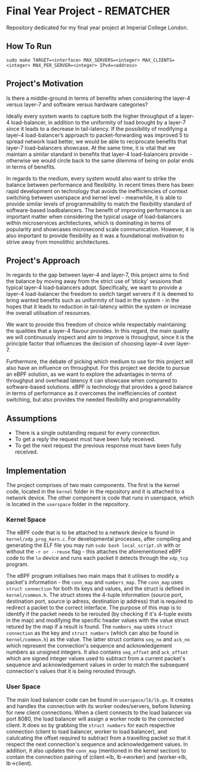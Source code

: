 # Final Year Project - REMATCHER
Repository dedicated for my final year project at Imperial College London. 

## How To Run
```
sudo make TARGET=<interface> MAX_SERVERS=<integer> MAX_CLIENTS=<integer> MAX_PER_SERVER=<integer> IPv4=<address>
```

## Project's Motivation
Is there a middle-ground in terms of benefits when considering the layer-4 versus layer-7 and software versus hardware categories?

Ideally every system wants to capture both the higher throughput of a layer-4 load-balancer, in addition to the uniformity of load brought by a layer-7 since it leads to a decrease in tail-latency. If the possibility of modifying a layer-4 load-balancer’s approach to packet-forwarding was improved 5 to spread network load better, we would be able to reciprocate benefits that layer-7 load-balancers showcase. At the same time, it is vital that we maintain a similar standard in benefits that layer-4 load-balancers provide - otherwise we would circle back to the same dilemma of being on polar ends in terms of benefits.

In regards to the medium, every system would also want to strike the balance between performance and flexibility. In recent times there has been rapid development on technology that avoids the inefficiencies of context switching between userspace and kernel level - meanwhile, it is able to provide similar levels of programmability to match the flexibility standard of software-based loadbalancers. The benefit of improving performance is an important matter when considering the typical usage of load-balancers within microservices architectures, which is dominating in terms of popularity and showcases microsecond scale communication. However, it is also important to provide flexibility as it was a foundational motivation to strive away from monolithic architectures.

## Project's Approach
In regards to the gap between layer-4 and layer-7, this project aims to find the balance by moving away from the strict use of ’sticky’ sessions that typical layer-4 load-balancers adopt. Specifically, we want to provide a layer-4 load-balancer the freedom to switch target servers if it is deemed to bring wanted benefits such as uniformity of load in the system - in the hopes that it leads to reduction in tail-latency within the system or increase the overall utilisation of resources.

We want to provide this freedom of choice while respectably maintaining the qualities that a layer-4 flavour provides. In this regard, the main quality we will continuously inspect and aim to improve is throughput, since it is the principle factor that influences the decision of choosing layer-4 over layer-7.

Furthermore, the debate of picking which medium to use for this project will also have an influence on throughput. For this project we decide to pursue an eBPF solution, as we want to explore the advantages in terms of throughput and overhead latency it can showcase when compared to software-based solutions. eBPF is technology that provides a good balance in terms of performance as it overcomes the inefficiencies of context switching, but also provides the needed flexibility and programmability

## Assumptions
- There is a single outstanding request for every connection.
- To get a reply the request must have been fully received.
- To get the next request the previous response must have been fully received.

## Implementation
The project comprises of two main components. The first is the kernel code, located in the `kernel` folder in the repository and it is attached to a network device. The other component is code that runs in userspace, which is located in the `userspace` folder in the repository.

### Kernel Space
The eBPF code that is to be attached to a network device is found in `kernel/xdp_prog_kern.c`. For developmental processes, after compiling and generating the ELF file you may run `sudo bash local_script.sh` with or without the `-r or --reuse` flag - this attaches the aforementioned eBPF code to the `lo` device and runs each packet it detects through the `xdp_tcp` program.

The eBPF program initialises two main maps that it utilises to modify a packet's information - the `conn_map` and `numbers_map`. The `conn_map` uses `struct connection` for both its keys and values, and the struct is defined in `kernel/common.h`. The struct stores the 4-tuple information (source port, destination port, source ip adress, destination ip address) that is required to redirect a packet to the correct interface. The purpose of this map is to identify if the packet needs to be rerouted (by checking if it's 4-tuple exists in the map) and modifying the specific header values with the value struct retured by the map if a result is found. The `numbers_map` uses `struct connection` as the key and `struct numbers` (which can also be found in `kernel/common.h`) as the value. The latter struct contains `seq_no` and `ack_no` which represent the connection's sequence and acknowledgement numbers as unsigned integers. It also contains `seq_offset` and `ack_offset` which are signed integer values used to subtract from a current packet's sequence and acknowledgement values in order to match the subsequent connection's values that it is being rerouted through.

### User Space
The main load balancer code can be found in `userspace/lb/lb.go`. It creates and handles the connection with its worker nodes/servers, before listening for new client connections. When a client connects to the load balancer via port 8080, the load balancer will assign a worker node to the connected client. It does so by grabbing the `struct numbers` for each respective connection (client to load balancer, worker to load balancer), and calulcating the offset required to subtract from a travelling packet so that it respect the next connection's sequence and acknowledgement values. In addition, it also updates the `conn_map` (mentioned in the kernel section) to contain the connection pairing of (client->lb, lb->worker) and (worker->lb, lb->client).
